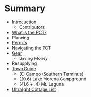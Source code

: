 # Summary

* [Introduction](README.md)
   * Contributors
* [What is the PCT?](what_is_the_pct.md)
* Planning
* [Permits](permits.md)
* Navigating the PCT
* [Gear](gear.md)
   * Saving Money
* Resupplying
* [Town Guide](town_guide.md)
   * (0) Campo (Southern Terminus)
   * (20.6) Lake Morena Campground
   * (41.6 + .4) Mt. Laguna
* [Ultralight Cottage List](ultralight_cottage_list.md)

